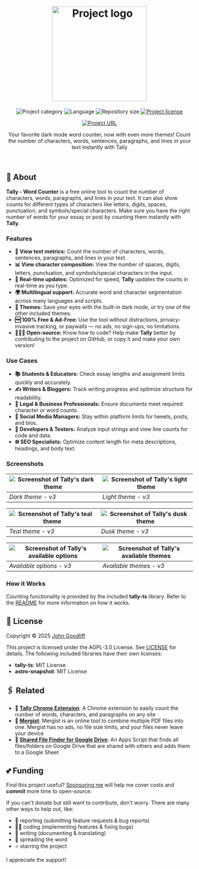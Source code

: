 <!-- Project Header -->
<div align="center">
	<h1 class="projectName">
		<a href="https://tally.johng.io" title="Tally - Word Counter">
			<img class="projectLogo" src="src/images/logo.svg" alt="Project logo" title="Project logo" width="256">
		</a>
	</h1>
	<p class="projectBadges info">
		<img src="https://johng.io/badges/category/App.svg" alt="Project category" title="Project category">
		<img src="https://img.shields.io/github/languages/top/jerboa88/Tally.svg" alt="Language" title="Language">
		<img src="https://img.shields.io/github/repo-size/jerboa88/Tally.svg" alt="Repository size" title="Repository size">
		<a href="LICENSE"><img src="https://img.shields.io/github/license/jerboa88/Tally.svg" alt="Project license" title="Project license"/></a>
	</p>
	<p class="projectBadges status">
		<a href="https://tally.johng.io" title="Project URL"><img src="https://img.shields.io/website?url=https%3A%2F%2Ftally.johng.io&up_message=tally.johng.io%20%E2%86%97" alt="Project URL" title="Project URL"></a>
	</p>
	<p class="projectDesc">
		Your favorite dark mode word counter, now with even more themes! Count the number of characters, words, sentences, paragraphs, and lines in your text instantly with Tally
	</p>
	<br/>
</div>

## 👋 About

**Tally - Word Counter** is a free online tool to count the number of characters, words, paragraphs, and lines in your text. It can also show counts for different types of characters like letters, digits, spaces, punctuation, and symbols/special characters. Make sure you have the right number of words for your essay or post by counting them instantly with **Tally**.

### Features

- **🧮 View text metrics:** Count the number of characters, words, sentences, paragraphs, and lines in your text.
- **📊 View character composition:** View the number of spaces, digits, letters, punctuation, and symbols/special characters in the input.
- **🚀 Real-time updates:** Optimized for speed, **Tally** updates the counts in real-time as you type.
- **🌍 Multilingual support:** Accurate word and character segmentation across many languages and scripts.
- **🎨 Themes:** Save your eyes with the built-in dark mode, or try one of the other included themes.
- **🆓 100% Free & Ad-Free:** Use the tool without distractions, privacy-invasive tracking, or paywalls — no ads, no sign-ups, no limitations.
- **👨🏻‍💻 Open-source:** Know how to code? Help make **Tally** better by contributing to the project on GitHub, or copy it and make your own version!

### Use Cases

- **📚 Students & Educators:** Check essay lengths and assignment limits quickly and accurately.
- **✍️ Writers & Bloggers:** Track writing progress and optimize structure for readability.
- **📄 Legal & Business Professionals:** Ensure documents meet required character or word counts.
- **📱 Social Media Managers:** Stay within platform limits for tweets, posts, and bios.
- **🧪 Developers & Testers:** Analyze input strings and view line counts for code and data.
- **🌐 SEO Specialists:** Optimize content length for meta descriptions, headings, and body text.

### Screenshots

| ![Screenshot of Tally's dark theme](src/images/theme_dark.png) | ![Screenshot of Tally's light theme](src/images/theme_light.png) |
| -------------------------------------------------------------- | ---------------------------------------------------------------- |
| _Dark theme - v3_                                              | _Light theme - v3_                                               |

| ![Screenshot of Tally's teal theme](src/images/theme_teal.png) | ![Screenshot of Tally's dusk theme](src/images/theme_dusk.png) |
| -------------------------------------------------------------- | -------------------------------------------------------------- |
| _Teal theme - v3_                                              | _Dusk theme - v3_                                              |

| ![Screenshot of Tally's available options](src/images/options.png) | ![Screenshot of Tally's available themes](src/images/themes.png) |
| ------------------------------------------------------------------ | ---------------------------------------------------------------- |
| _Available options - v3_                                           | _Available themes - v3_                                          |

### How it Works

Counting functionality is provided by the included **tally-ts** library. Refer to the [README](./src/lib/tally-ts/README.md) for more information on how it works.

## 🧾 License

Copyright © 2025 [John Goodliff](https://johng.io).

This project is licensed under the AGPL-3.0 License. See [LICENSE](LICENSE) for details. The following included libraries have their own licenses:

- **tally-ts**: MIT License
- **astro-snapshot**: MIT License

## 🖇️ Related

- **👤 [Tally Chrome Extension]**: A Chrome extension to easily count the number of words, characters, and paragraphs on any site
- **👤 [Mergist](https://mergist.johng.io)**: Mergist is an online tool to combine multiple PDF files into one. Mergist has no ads, no file size limits, and your files never leave your device
- **👤 [Shared File Finder for Google Drive](https://github.com/jerboa88/Shared-File-Finder-for-Google-Drive)**: An Apps Script that finds all files/folders on Google Drive that are shared with others and adds them to a Google Sheet

## 💕 Funding

Find this project useful? [Sponsoring me](https://johng.io/funding) will help me cover costs and **_commit_** more time to open-source.

If you can't donate but still want to contribute, don't worry. There are many other ways to help out, like:

- 📢 reporting (submitting feature requests & bug reports)
- 👨‍💻 coding (implementing features & fixing bugs)
- 📝 writing (documenting & translating)
- 💬 spreading the word
- ⭐ starring the project

I appreciate the support!

[Tally Chrome Extension]: https://github.com/jerboa88/Tally-Extension
